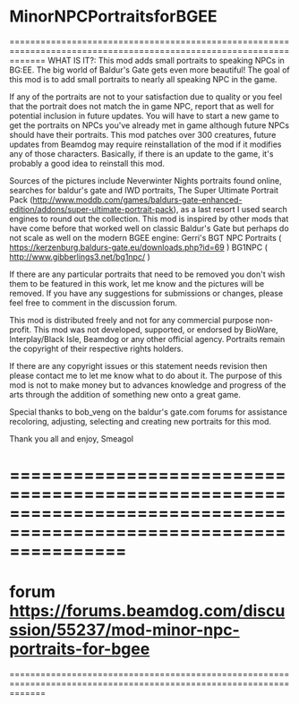 # MinorNPCPortraitsforBGEE
===================================================================================================================
WHAT IS IT?:
This mod adds small portraits to speaking NPCs in BG:EE.  The big world of Baldur's Gate gets even more beautiful! 
The goal of this mod is to add small portraits to nearly all speaking NPC in the game.  

If any of the portraits are not to your satisfaction due to quality or you feel that the portrait does not
match the in game NPC, report that as well for potential inclusion in future updates.  You will have to 
start a new game to get the portraits on NPCs you've already met in game although future NPCs should have their
portraits.  This mod patches over 300 creatures, future updates from Beamdog may require reinstallation of the mod if
it modifies any of those characters.  Basically, if there is an update to the game, it's probably a good idea to reinstall this mod.

Sources of the pictures include Neverwinter Nights portraits found online, searches for baldur's gate and IWD portraits,
The Super Ultimate Portrait Pack (http://www.moddb.com/games/baldurs-gate-enhanced-edition/addons/super-ultimate-portrait-pack),
 as a last resort I used search engines to round out the collection.   This mod is inspired by other mods that have come before that worked well on classic Baldur's Gate but perhaps do not scale as well on the modern BGEE engine:
Gerri's BGT NPC Portraits ( https://kerzenburg.baldurs-gate.eu/downloads.php?id=69 )
BG1NPC ( http://www.gibberlings3.net/bg1npc/ )

If there are any particular portraits that need to be removed you don't wish them to be featured in this work, let me know and the pictures will be removed. If you have any suggestions for submissions or changes, please feel free to comment in the discussion forum.

This mod is distributed freely and not for any commercial purpose non-profit.  This mod was not developed, supported, 
or endorsed by BioWare, Interplay/Black Isle, Beamdog or any other official agency. Portraits remain the copyright of 
their respective rights holders.  

If there are any copyright issues or this statement needs revision then please contact me to let me know what to do 
about it.  The purpose of this mod is not to make money but to advances knowledge and progress of the arts through 
the addition of something new onto a great game. 

Special thanks to bob_veng on the baldur's gate.com forums for assistance recoloring, adjusting, selecting and creating new portraits 
for this mod.

Thank you all and enjoy,
Smeagol

===================================================================================================================
===================================================================================================================
forum
https://forums.beamdog.com/discussion/55237/mod-minor-npc-portraits-for-bgee
===================================================================================================================
===================================================================================================================
